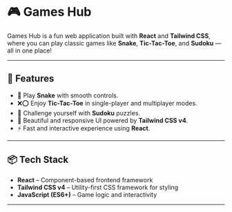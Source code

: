 # 🎮 Games Hub

Games Hub is a fun web application built with **React** and **Tailwind CSS**, where you can play classic games like **Snake**, **Tic-Tac-Toe**, and **Sudoku** — all in one place!

---

## 🚀 Features

- 🐍 Play **Snake** with smooth controls.  
- ❌⭕ Enjoy **Tic-Tac-Toe** in single-player and multiplayer modes.  
- 🔢 Challenge yourself with **Sudoku** puzzles.  
- 🎨 Beautiful and responsive UI powered by **Tailwind CSS v4**.  
- ⚡ Fast and interactive experience using **React**.

---

## 📦 Tech Stack

- **React** – Component-based frontend framework  
- **Tailwind CSS v4** – Utility-first CSS framework for styling  
- **JavaScript (ES6+)** – Game logic and interactivity  

---
